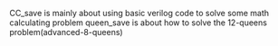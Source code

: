 CC_save is mainly about using basic verilog code to solve some math calculating problem
queen_save is about how to solve the 12-queens problem(advanced-8-queens)
